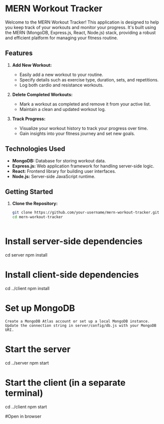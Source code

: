 # MERN Workout Tracker

Welcome to the MERN Workout Tracker! This application is designed to help you keep track of your workouts and monitor your progress. It's built using the MERN (MongoDB, Express.js, React, Node.js) stack, providing a robust and efficient platform for managing your fitness routine.

## Features

1. **Add New Workout:**
   - Easily add a new workout to your routine.
   - Specify details such as exercise type, duration, sets, and repetitions.
   - Log both cardio and resistance workouts.

2. **Delete Completed Workouts:**
   - Mark a workout as completed and remove it from your active list.
   - Maintain a clean and updated workout log.

3. **Track Progress:**
   - Visualize your workout history to track your progress over time.
   - Gain insights into your fitness journey and set new goals.


## Technologies Used

- **MongoDB:** Database for storing workout data.
- **Express.js:** Web application framework for handling server-side logic.
- **React:** Frontend library for building user interfaces.
- **Node.js:** Server-side JavaScript runtime.

## Getting Started

1. **Clone the Repository:**
   ```bash
   git clone https://github.com/your-username/mern-workout-tracker.git
   cd mern-workout-tracker
      
# Install server-side dependencies
cd server
npm install

# Install client-side dependencies
cd ../client
npm install

# Set up MongoDB
    Create a MongoDB Atlas account or set up a local MongoDB instance.
    Update the connection string in server/config/db.js with your MongoDB URI.

# Start the server
cd ../server
npm start

# Start the client (in a separate terminal)
cd ../client
npm start

#Open in browser
    
    
